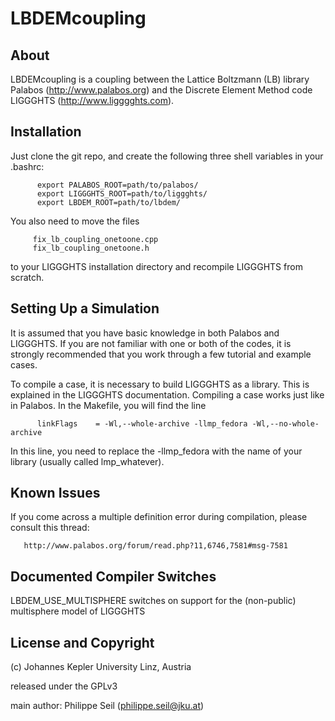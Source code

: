 LBDEMcoupling
=========

About
-----

LBDEMcoupling is a coupling between the Lattice Boltzmann (LB) library
Palabos (http://www.palabos.org) and the Discrete Element Method code
LIGGGHTS (http://www.ligggghts.com). 

Installation
------------

Just clone the git repo, and create the following three shell
variables in your .bashrc:

          export PALABOS_ROOT=path/to/palabos/
          export LIGGGHTS_ROOT=path/to/liggghts/
          export LBDEM_ROOT=path/to/lbdem/

You also need to move the files

         fix_lb_coupling_onetoone.cpp
         fix_lb_coupling_onetoone.h

to your LIGGGHTS installation directory and recompile LIGGGHTS from
scratch.



Setting Up a Simulation
-----------------------

It is assumed that you have basic knowledge in both Palabos and
LIGGGHTS. If you are not familiar with one or both of the codes, it is
strongly recommended that you work through a few tutorial and example
cases.

To compile a case, it is necessary to build LIGGGHTS as a
library. This is explained in the LIGGGHTS documentation. Compiling a
case works just like in Palabos. In the Makefile, you will find the
line

          linkFlags    = -Wl,--whole-archive -llmp_fedora -Wl,--no-whole-archive

In this line, you need to replace the -llmp_fedora with the name of
your library (usually called lmp_whatever).

Known Issues
------------

If you come across a multiple definition error during compilation, please consult this thread:

       http://www.palabos.org/forum/read.php?11,6746,7581#msg-7581

Documented Compiler Switches
----------------------------

LBDEM_USE_MULTISPHERE switches on support for the (non-public)
multisphere model of LIGGGHTS

License and Copyright
---------------------

(c) Johannes Kepler University Linz, Austria

released under the GPLv3

main author: Philippe Seil (philippe.seil@jku.at)
